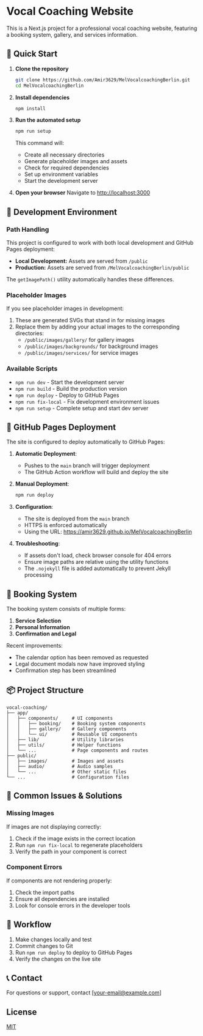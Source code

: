 # Vocal Coaching Website

This is a Next.js project for a professional vocal coaching website, featuring a booking system, gallery, and services information.

## 🚀 Quick Start

1. **Clone the repository**
   ```bash
   git clone https://github.com/Amir3629/MelVocalcoachingBerlin.git
   cd MelVocalcoachingBerlin
   ```

2. **Install dependencies**
   ```bash
   npm install
   ```

3. **Run the automated setup**
   ```bash
   npm run setup
   ```
   This command will:
   - Create all necessary directories
   - Generate placeholder images and assets
   - Check for required dependencies
   - Set up environment variables
   - Start the development server

4. **Open your browser**
   Navigate to [http://localhost:3000](http://localhost:3000)

## 🔧 Development Environment

### Path Handling

This project is configured to work with both local development and GitHub Pages deployment:

- **Local Development:** Assets are served from `/public`
- **Production:** Assets are served from `/MelVocalcoachingBerlin/public`

The `getImagePath()` utility automatically handles these differences.

### Placeholder Images

If you see placeholder images in development:

1. These are generated SVGs that stand in for missing images
2. Replace them by adding your actual images to the corresponding directories:
   - `/public/images/gallery/` for gallery images
   - `/public/images/backgrounds/` for background images
   - `/public/images/services/` for service images

### Available Scripts

- `npm run dev` - Start the development server
- `npm run build` - Build the production version
- `npm run deploy` - Deploy to GitHub Pages
- `npm run fix-local` - Fix development environment issues
- `npm run setup` - Complete setup and start dev server

## 📝 GitHub Pages Deployment

The site is configured to deploy automatically to GitHub Pages:

1. **Automatic Deployment**:
   - Pushes to the `main` branch will trigger deployment
   - The GitHub Action workflow will build and deploy the site

2. **Manual Deployment**:
   ```bash
   npm run deploy
   ```

3. **Configuration**:
   - The site is deployed from the `main` branch
   - HTTPS is enforced automatically
   - Using the URL: https://amir3629.github.io/MelVocalcoachingBerlin

4. **Troubleshooting**:
   - If assets don't load, check browser console for 404 errors
   - Ensure image paths are relative using the utility functions
   - The `.nojekyll` file is added automatically to prevent Jekyll processing

## 📝 Booking System

The booking system consists of multiple forms:

1. **Service Selection**
2. **Personal Information**
3. **Confirmation and Legal**

Recent improvements:
- The calendar option has been removed as requested
- Legal document modals now have improved styling
- Confirmation step has been streamlined

## 📦 Project Structure

```
vocal-coaching/
├── app/
│   ├── components/     # UI components
│   │   ├── booking/    # Booking system components
│   │   ├── gallery/    # Gallery components
│   │   └── ui/         # Reusable UI components
│   ├── lib/            # Utility libraries
│   ├── utils/          # Helper functions
│   └── ...             # Page components and routes
├── public/
│   ├── images/         # Images and assets
│   ├── audio/          # Audio samples
│   └── ...             # Other static files
└── ...                 # Configuration files
```

## 🔨 Common Issues & Solutions

### Missing Images

If images are not displaying correctly:

1. Check if the image exists in the correct location
2. Run `npm run fix-local` to regenerate placeholders
3. Verify the path in your component is correct

### Component Errors

If components are not rendering properly:

1. Check the import paths
2. Ensure all dependencies are installed
3. Look for console errors in the developer tools

## 🔄 Workflow

1. Make changes locally and test
2. Commit changes to Git
3. Run `npm run deploy` to deploy to GitHub Pages
4. Verify the changes on the live site

## 📞 Contact

For questions or support, contact [your-email@example.com]

## License

[MIT](LICENSE) 